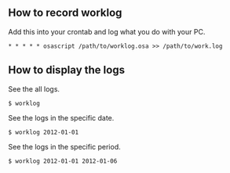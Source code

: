 How to record worklog
---------------------

Add this into your crontab and log what you do with your PC.

`* * * * * osascript /path/to/worklog.osa >> /path/to/work.log`

How to display the logs 
-----------------------

See the all logs.

    $ worklog

See the logs in the specific date.

    $ worklog 2012-01-01

See the logs in the specific period.

    $ worklog 2012-01-01 2012-01-06
